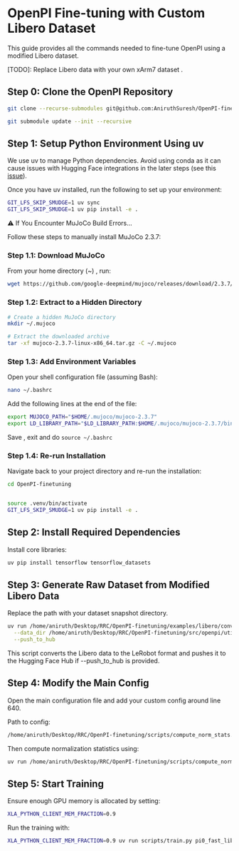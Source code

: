 # OpenPI Fine-tuning with Custom Libero Dataset

This guide provides all the commands needed to fine-tune OpenPI using a modified Libero dataset. 

[TODO]: Replace Libero data with your own xArm7 dataset . 

## Step 0: Clone the OpenPI Repository

```bash
git clone --recurse-submodules git@github.com:AniruthSuresh/OpenPI-finetuning.git

git submodule update --init --recursive
```

## Step 1: Setup Python Environment Using uv

We use uv to manage Python dependencies. Avoid using conda as it can cause issues with Hugging Face integrations in the later steps (see this [issue](https://github.com/huggingface/lerobot/issues/255)).

Once you have uv installed, run the following to set up your environment:

```bash
GIT_LFS_SKIP_SMUDGE=1 uv sync
GIT_LFS_SKIP_SMUDGE=1 uv pip install -e .
```

⚠️ If You Encounter MuJoCo Build Errors...

Follow these steps to manually install MuJoCo 2.3.7:


### Step 1.1: Download MuJoCo

From your home directory (~) , run:

```bash
wget https://github.com/google-deepmind/mujoco/releases/download/2.3.7/mujoco-2.3.7-linux-x86_64.tar.gz
```
### Step 1.2: Extract to a Hidden Directory

```bash
# Create a hidden MuJoCo directory
mkdir ~/.mujoco

# Extract the downloaded archive
tar -xf mujoco-2.3.7-linux-x86_64.tar.gz -C ~/.mujoco
```

### Step 1.3: Add Environment Variables

Open your shell configuration file (assuming Bash):

```bash
nano ~/.bashrc
```
Add the following lines at the end of the file:

```bash
export MUJOCO_PATH="$HOME/.mujoco/mujoco-2.3.7"
export LD_LIBRARY_PATH="$LD_LIBRARY_PATH:$HOME/.mujoco/mujoco-2.3.7/bin"
```

Save ,  exit and do `source ~/.bashrc`

### Step 1.4: Re-run Installation

Navigate back to your project directory and re-run the installation:

```bash
cd OpenPI-finetuning


source .venv/bin/activate
GIT_LFS_SKIP_SMUDGE=1 uv pip install -e .
```



## Step 2: Install Required Dependencies

Install core libraries:

```bash
uv pip install tensorflow tensorflow_datasets
```

## Step 3: Generate Raw Dataset from Modified Libero Data

Replace the path with your dataset snapshot directory.

```bash
uv run /home/aniruth/Desktop/RRC/OpenPI-finetuning/examples/libero/convert_libero_data_to_lerobot.py \
  --data_dir /home/aniruth/Desktop/RRC/OpenPI-finetuning/src/openpi/utils/modified_libero_rlds \
  --push_to_hub
```


This script converts the Libero data to the LeRobot format and pushes it to the Hugging Face Hub if --push_to_hub is provided.

## Step 4: Modify the Main Config

Open the main configuration file and add your custom config around line 640.

Path to config:
```bash
/home/aniruth/Desktop/RRC/OpenPI-finetuning/scripts/compute_norm_stats.py
```

Then compute normalization statistics using:
```bash
uv run /home/aniruth/Desktop/RRC/OpenPI-finetuning/scripts/compute_norm_stats.py --config-name pi0_fast_libero_low_mem_finetune_mine
```

## Step 5: Start Training

Ensure enough GPU memory is allocated by setting:
```bash
XLA_PYTHON_CLIENT_MEM_FRACTION=0.9
```

Run the training with:
```bash
XLA_PYTHON_CLIENT_MEM_FRACTION=0.9 uv run scripts/train.py pi0_fast_libero_low_mem_finetune_mine
```

